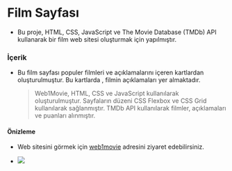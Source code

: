 # Film Sayfası
- Bu proje, HTML, CSS, JavaScript ve The Movie Database (TMDb) API kullanarak bir film web sitesi oluşturmak için yapılmıştır. 

### İçerik
- Bu film sayfası populer filmleri ve açıklamalarını içeren kartlardan oluşturulmuştur. Bu kartlarda , filmin açıklamaları yer almaktadır. 
  > Web1Movie, HTML, CSS ve JavaScript kullanılarak oluşturulmuştur. Sayfaların düzeni CSS Flexbox ve CSS Grid kullanılarak sağlanmıştır. TMDb API kullanılarak filmler, açıklamaları ve puanları alınmıştır.

#### Önizleme
- Web sitesini görmek için [web1movie](https://web1movie.netlify.app/) adresini ziyaret edebilirsiniz.

- ![](ekran.gif)


